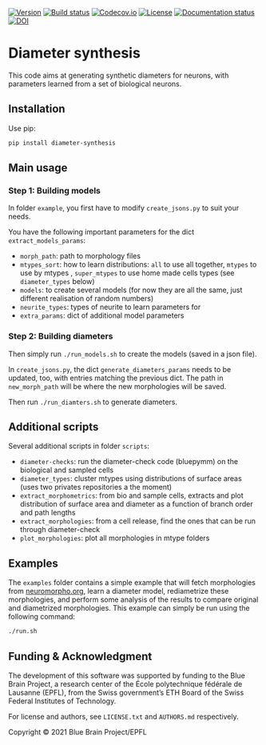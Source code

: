 [![Version](https://img.shields.io/pypi/v/diameter-synthesis)](https://github.com/BlueBrain/diameter-synthesis/releases)
[![Build status](https://github.com/BlueBrain/diameter-synthesis/actions/workflows/run-tox.yml/badge.svg?branch=main)](https://github.com/BlueBrain/diameter-synthesis/actions)
[![Codecov.io](https://codecov.io/github/BlueBrain/diameter-synthesis/coverage.svg?branch=master)](https://codecov.io/github/BlueBrain/diameter-synthesis?branch=master)
[![License](https://img.shields.io/badge/License-GPLv3-blue)](https://github.com/BlueBrain/diameter-synthesis/blob/master/LICENSE.txt)
[![Documentation status](https://readthedocs.org/projects/diameter-synthesis/badge/?version=latest)](https://diameter-synthesis.readthedocs.io/)
[![DOI](https://img.shields.io/badge/DOI-10.1101/2020.04.15.040410-blue)](https://doi.org/10.1101/2020.04.15.040410)


# Diameter synthesis

This code aims at generating synthetic diameters for neurons, with parameters learned from a set of biological neurons.


## Installation

Use pip:

```bash
pip install diameter-synthesis
```

## Main usage

### Step 1: Building models

In folder `example`, you first have to modify `create_jsons.py` to suit your needs.

You have the following important parameters for the dict `extract_models_params`:

- `morph_path`: path to morphology files
- `mtypes_sort`: how to learn distributions: `all` to use all together, `mtypes` to use by mtypes , `super_mtypes` to use home made cells types (see `diameter_types` below)
- `models`: to create several models (for now they are all the same, just different realisation of random numbers)
- `neurite_types`: types of neurite to learn parameters for
- `extra_params`: dict of additional model parameters

### Step 2: Building diameters

Then simply run `./run_models.sh` to create the models (saved in a json file).

In `create_jsons.py`, the dict `generate_diameters_params` needs to be updated, too, with entries matching the previous dict.
The path in `new_morph_path` will be where the new morphologies will be saved.

Then run `./run_diamters.sh` to generate diameters.


## Additional scripts

Several additional scripts in folder `scripts`:

- `diameter-checks`: run the diameter-check code (bluepymm) on the biological and sampled cells
- `diameter_types`: cluster mtypes using distributions of surface areas (uses two privates repositories a the moment)
- `extract_morphometrics`: from bio and sample cells, extracts and plot distribution of surface area and diameter as a function of branch order and path lengths
- `extract_morphologies`: from a cell release, find the ones that can be run through diameter-check
- `plot_morphologies`: plot all morphologies in mtype folders


## Examples

The `examples` folder contains a simple example that will fetch morphologies from [neuromorpho.org](http://neuromorpho.org), learn a diameter model, rediametrize these morphologies, and perform some analysis of the results to compare original and diametrized morphologies.
This example can simply be run using the following command:
```bash
./run.sh
```


## Funding & Acknowledgment

The development of this software was supported by funding to the Blue Brain Project, a research center of the École polytechnique fédérale de Lausanne (EPFL), from the Swiss government’s ETH Board of the Swiss Federal Institutes of Technology.

For license and authors, see `LICENSE.txt` and `AUTHORS.md` respectively.

Copyright © 2021 Blue Brain Project/EPFL
